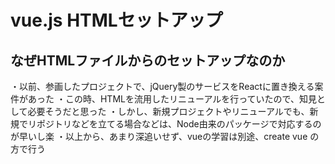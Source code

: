 # vue.js HTMLセットアップ

## なぜHTMLファイルからのセットアップなのか
・以前、参画したプロジェクトで、jQuery製のサービスをReactに置き換える案件があった
・この時、HTMLを流用したリニューアルを行っていたので、知見として必要そうだと思った
・しかし、新規プロジェクトやリニューアルでも、新規でリポジトリなどを立てる場合などは、Node由来のパッケージで対応するのが早いし楽
・以上から、あまり深追いせず、vueの学習は別途、create vue の方で行う